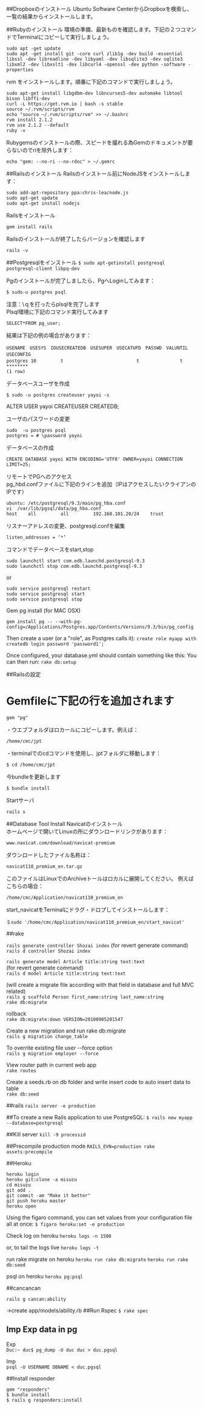 ##Dropboxのインストール
Ubuntu Software CenterからDropboxを検索し、一覧の結果からインストールします。

##Rubyのインストール
環境の準備、最新ものを確認します。下記の２つコマンドでTerminalにコピーして実行しましょう。

```
sudo apt -get update  
sudo apt -get install git -core curl zlib1g -dev build -essential libssl -dev libreadline -dev libyaml -dev libsqlite3 -dev sqlite3 libxml2 -dev libxslt1 -dev libcurl4 -openssl -dev python -software -properties
```

rvm をインストールします。順番に下記のコマンドで実行しましょう。

```
sudo apt-get install libgdbm-dev libncurses5-dev automake libtool bison libffi-dev  
curl -L https://get.rvm.io | bash -s stable  
source ~/.rvm/scripts/rvm  
echo "source ~/.rvm/scripts/rvm" >> ~/.bashrc  
rvm install 2.1.2  
rvm use 2.1.2 --default  
ruby -v
```

Rubygemsのインストールの際、スピードを撮れる為Gemのドキュメントが要らないのでriを除外します：

`echo "gem: --no-ri --no-rdoc" > ~/.gemrc`

##Railsのインストール
Railsのインストール前にNodeJSをインストールします：

```
sudo add-apt-repository ppa:chris-lea/node.js  
sudo apt-get update  
sudo apt-get install nodejs  
```

Railsをインストール

`gem install rails`  

Railsのインストールが終了したらバージョンを確認します

`rails -v`

<!-- # Rails 4.1.1 -->

##Postgresqlをインストール
`$ sudo apt-getinstall postgresql postgresql-client libpq-dev`

Pgのインストールが完了しましたら、PgへLoginしてみます：

`$ sudo-u postgres psql`

注意：\ｑを打ったらplsqlを完了します  
Plsql環境に下記のコマンド実行してみます

`SELECT*FROM pg_user;`

結果は下記の例の場合があります：

```  
USENAME　USESYS　IDUSECREATEDB　USESUPER　USECATUPD　PASSWD　VALUNTIL　USECONFIG　  
postgres 10         t                           t               t           　********  
(1 row)
```

データベースユーザを作成

`$ sudo -u postgres createuser yayoi -s`  

ALTER USER yayoi CREATEUSER CREATEDB;  

ユーザのパスワードの変更
```
sudo  -u postgres psql
postgres = # \password yayoi
```

データベースの作成

`CREATE DATABASE yayoi WITH ENCODING='UTF8' OWNER=yayoi CONNECTION LIMIT=25;`

リモートでPGへのアクセス  
pg_hbd.confファイルに下記のラインを追加（IPはアクセスしたいクライアンのIPです）

```
ubuntu: /etc/postgresql/9.3/main/pg_hba.conf
vi  /var/lib/pgsql/data/pg_hba.conf
host    all         all         192.168.101.20/24    trust
```

リスナーアドレスの変更、postgresql.confを編集  
<!-- # grep listen /var/lib/pgsql/data/postgresql.conf -->

`listen_addresses = ‘*’`

コマンドでデータベースをstart,stop

```
sudo launchctl start com.edb.launchd.postgresql-9.3  
sudo launchctl stop com.edb.launchd.postgresql-9.3
```
or

```
sudo service postgresql restart  
sudo service postgresql start  
sudo service postgresql stop  
```

Gem pg install (for MAC OSX)

`gem install pg -- --with-pg-config=/Applications/Postgres.app/Contents/Versions/9.3/bin/pg_config`

Then create a user (or a "role", as Postgres calls it):
`create role myapp with createdb login password 'password1';`

Once configured, your database.yml should contain something like this:
You can then run:
`rake db:setup`

##Railsの設定
# Gemfileに下記の行を追加されます

`gem "pg"`

・ウエブフォルダはロカールにコピーします。例えば：

`/home/cmc/jpt`

・terminalでのcdコマンドを使用し、jptフォルダに移動します：

`$ cd /home/cmc/jpt`

今bundleを更新します

`$ bundle install`

Startサーバ

`rails s`

##Database Tool Install
Navicatのインストール  
ホームページで開いてLinuxの所にダウンロードリンクがあります：

`www.navicat.com/download/navicat-premium`

ダウンロードしたファイル名称は：

`navicat110_premium_en.tar.gz`

このファイルはLinuxでのArchiveトールはロカルに展開してください。
例えばこちらの場合：

`/home/cmc/Application/navicat110_premium_en`

start_navicatをTerninalにドラグ・ドロプしてインストールします：

`＄sudo '/home/cmc/Application/navicat110_premium_en/start_navicat'`

##rake

`rails generate controller Shozai index`
(for revert generate command)  
`rails d controller Shozai index`  

`rails generate model Article title:string text:text`  
(for revert generate command)  
`rails d model Article title:string text:text`

(will create a migrate file according with that field in database and full MVC related)    
`rails g scaffold Person first_name:string last_name:string`  
`rake db:migrate`


rollback  
`rake db:migrate:down VERSION=20100905201547`

Create a new migration and run rake db:migrate  
`rails g migration change_table`

To overrite existing file user --force option  
`rails g migration employer --force`

View router path in current web app  
`rake routes`

Create a seeds.rb on db folder and write insert code to auto insert data to table  
`rake db:seed`

##rails
`rails server -e production`

##To create a new Rails application to use PostgreSQL:
`$ rails new myapp --database=postgresql`

##Kill server
`kill -9 processid`

##Precompile production mode
`RAILS_EVN=production rake assets:precompile`

##Heroku
```
heroku login
heroku git:clone -a misuzu
cd misuzu
git add .
git commit -am "Make it better"
git push heroku master
heroku open  
```

Using the figaro command, you can set values from your configuration file all at once:
`$ figaro heroku:set -e production`

Check log on heroku
`heroku logs -n 1500`

or, to tail the logs live
`heroku logs -t`

run rake migrate on heroku
`heroku run rake db:migrate`
`heroku run rake db:seed`

psql on heroku
`heroku pg:psql`

##cancancan
```
rails g cancan:ability
```
→create  app/models/ability.rb
##Run Rspec
`$ rake spec`

## Imp Exp data in pg

Exp  
`Duc:~ duc$ pg_dump -U duc duc > duc.pgsql`

Imp  
`psql -U USERNAME DBNAME < duc.pgsql`


##Install responder
```
gem "responders"
$ bundle install
$ rails g responders:install
```
